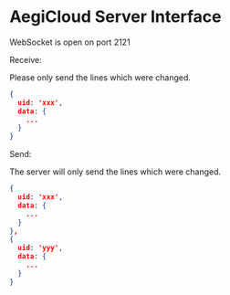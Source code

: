 # AegiCloud Server Interface

WebSocket is open on port 2121

Receive:

Please only send the lines which were changed.

```json
{
  uid: 'xxx',
  data: {
    ...
  }
}
```

Send:

The server will only send the lines which were changed.

```json
{
  uid: 'xxx',
  data: {
    ...
  }
},
{
  uid: 'yyy',
  data: {
    ...
  }
}
```
